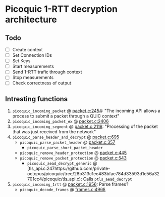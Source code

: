# Picoquic 1-RTT decryption architecture

## Todo

- [ ] Create context 
- [ ] Set Connection IDs
- [ ] Set Keys
- [ ] Start measurements
- [ ] Send 1-RTT trafic through context
- [ ] Stop measurements
- [ ] Check correctness of output

## Intresting functions

1. `picoquic_incoming_packet` @ [packet.c:2454](https://github.com/private-octopus/picoquic/tree/28b313c1ee483bfae784d33593d1e56a32701cc4/picoquic/packet.c#L2454): "The incoming API allows a process to submit a packet through a QUIC context"
1. `picoquic_incoming_packet_ex` @ [packet.c:2406](https://github.com/private-octopus/picoquic/tree/28b313c1ee483bfae784d33593d1e56a32701cc4/picoquic/packet.c#L2406)
1. `picoquic_incoming_segment` @ [packet.c:2119](https://github.com/private-octopus/picoquic/tree/28b313c1ee483bfae784d33593d1e56a32701cc4/picoquic/packet.c#L2119): "Processing of the packet that was just received from the network"
1. `picoquic_parse_header_and_decrypt` @ [packet.c:695](https://github.com/private-octopus/picoquic/tree/28b313c1ee483bfae784d33593d1e56a32701cc4/picoquic/packet.c#L695)
    - `picoquic_parse_packet_header` @ [packet.c:357](https://github.com/private-octopus/picoquic/tree/28b313c1ee483bfae784d33593d1e56a32701cc4/picoquic/packet.c#L357)
        - `picoquic_parse_short_packet_header`
    - `picoquic_remove_header_protection` @ [packet.c:445](https://github.com/private-octopus/picoquic/tree/28b313c1ee483bfae784d33593d1e56a32701cc4/picoquic/packet.c#L445)
    - `picoquic_remove_packet_protection` @ [packet.c:543](https://github.com/private-octopus/picoquic/tree/28b313c1ee483bfae784d33593d1e56a32701cc4/picoquic/packet.c#L543)
        - `picoquic_aead_decrypt_generic` @ [tls_api.c:247https://github.com/private-octopus/picoquic/tree/28b313c1ee483bfae784d33593d1e56a32701cc4/picoquic/tls_api.c): Calls `ptls_aead_decrypt`
1. `picoquic_incoming_1rtt` @ [packet.c:1956](https://github.com/private-octopus/picoquic/tree/28b313c1ee483bfae784d33593d1e56a32701cc4/picoquic/packet.c#L1956): Parse frames?
    - `picoquic_decode_frames` @ [frames.c:4968](https://github.com/private-octopus/picoquic/tree/28b313c1ee483bfae784d33593d1e56a32701cc4/picoquic/frames.c#L4968)
